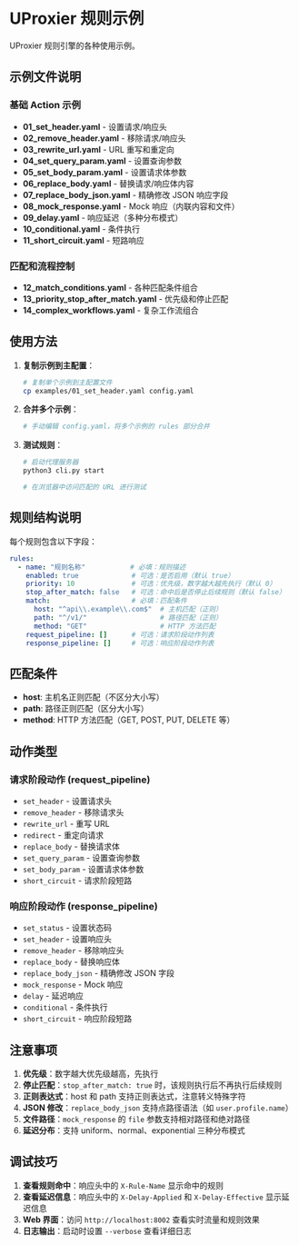 # UProxier 规则示例

UProxier 规则引擎的各种使用示例。

## 示例文件说明

### 基础 Action 示例

- **01_set_header.yaml** - 设置请求/响应头
- **02_remove_header.yaml** - 移除请求/响应头
- **03_rewrite_url.yaml** - URL 重写和重定向
- **04_set_query_param.yaml** - 设置查询参数
- **05_set_body_param.yaml** - 设置请求体参数
- **06_replace_body.yaml** - 替换请求/响应体内容
- **07_replace_body_json.yaml** - 精确修改 JSON 响应字段
- **08_mock_response.yaml** - Mock 响应（内联内容和文件）
- **09_delay.yaml** - 响应延迟（多种分布模式）
- **10_conditional.yaml** - 条件执行
- **11_short_circuit.yaml** - 短路响应

### 匹配和流程控制

- **12_match_conditions.yaml** - 各种匹配条件组合
- **13_priority_stop_after_match.yaml** - 优先级和停止匹配
- **14_complex_workflows.yaml** - 复杂工作流组合

## 使用方法

1. **复制示例到主配置**：
   ```bash
   # 复制单个示例到主配置文件
   cp examples/01_set_header.yaml config.yaml
   ```

2. **合并多个示例**：
   ```bash
   # 手动编辑 config.yaml，将多个示例的 rules 部分合并
   ```

3. **测试规则**：
   ```bash
   # 启动代理服务器
   python3 cli.py start
   
   # 在浏览器中访问匹配的 URL 进行测试
   ```

## 规则结构说明

每个规则包含以下字段：

```yaml
rules:
  - name: "规则名称"           # 必填：规则描述
    enabled: true             # 可选：是否启用（默认 true）
    priority: 10              # 可选：优先级，数字越大越先执行（默认 0）
    stop_after_match: false   # 可选：命中后是否停止后续规则（默认 false）
    match:                    # 必填：匹配条件
      host: "^api\\.example\\.com$"  # 主机匹配（正则）
      path: "^/v1/"                  # 路径匹配（正则）
      method: "GET"                  # HTTP 方法匹配
    request_pipeline: []      # 可选：请求阶段动作列表
    response_pipeline: []     # 可选：响应阶段动作列表
```

## 匹配条件

- **host**: 主机名正则匹配（不区分大小写）
- **path**: 路径正则匹配（区分大小写）
- **method**: HTTP 方法匹配（GET, POST, PUT, DELETE 等）

## 动作类型

### 请求阶段动作 (request_pipeline)
- `set_header` - 设置请求头
- `remove_header` - 移除请求头
- `rewrite_url` - 重写 URL
- `redirect` - 重定向请求
- `replace_body` - 替换请求体
- `set_query_param` - 设置查询参数
- `set_body_param` - 设置请求体参数
- `short_circuit` - 请求阶段短路

### 响应阶段动作 (response_pipeline)
- `set_status` - 设置状态码
- `set_header` - 设置响应头
- `remove_header` - 移除响应头
- `replace_body` - 替换响应体
- `replace_body_json` - 精确修改 JSON 字段
- `mock_response` - Mock 响应
- `delay` - 延迟响应
- `conditional` - 条件执行
- `short_circuit` - 响应阶段短路

## 注意事项

1. **优先级**：数字越大优先级越高，先执行
2. **停止匹配**：`stop_after_match: true` 时，该规则执行后不再执行后续规则
3. **正则表达式**：host 和 path 支持正则表达式，注意转义特殊字符
4. **JSON 修改**：`replace_body_json` 支持点路径语法（如 `user.profile.name`）
5. **文件路径**：`mock_response` 的 `file` 参数支持相对路径和绝对路径
6. **延迟分布**：支持 uniform、normal、exponential 三种分布模式

## 调试技巧

1. **查看规则命中**：响应头中的 `X-Rule-Name` 显示命中的规则
2. **查看延迟信息**：响应头中的 `X-Delay-Applied` 和 `X-Delay-Effective` 显示延迟信息
3. **Web 界面**：访问 `http://localhost:8002` 查看实时流量和规则效果
4. **日志输出**：启动时设置 `--verbose` 查看详细日志
